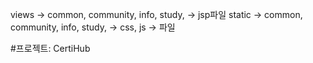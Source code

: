 views -> common, community, info, study, -> jsp파일
static -> common, community, info, study, -> css, js -> 파일

#프로젝트: CertiHub
